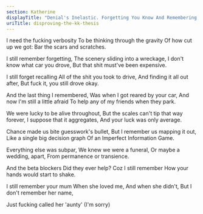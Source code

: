 ```yaml
---
section: Katherine
displayTitle: "Denial's Inelastic. Forgetting You Know And Remembering You Don't: A Formal Disproof Of The KK Thesis"
uriTitle: disproving-the-kk-thesis
---
```


I need the fucking verbosity
To be thinking through the gravity
Of how cut up we got:
Bar the scars and scratches.

I still remember forgetting,
The scenery sliding into a wreckage,
I don't know what car you drove,
But that shit must've been expensive.

I still forget recalling
All of the shit you took to drive,
And finding it all out after,
But fuck it, you still drove okay.

And the last thing I remembered,
Was when I got reared by your car,
And now I'm still a little afraid
To help any of my friends when they park.

We were lucky to be alive throughout,
But the scales can't tip that way forever,
I suppose that it aggregates,
And your luck was only average.

Chance made us bite guesswork's bullet,
But I remember us mapping it out,
Like a single big decision graph
Of an Imperfect Information Game.

Everything else was subpar,
We knew we were a funeral,
Or maybe a wedding, apart,
From permanence or transience.

And the beta blockers
Did they ever help?
Coz I still remember
How your hands would start to shake.

I still remember your mum
When she loved me,
And when she didn't,
But I don't remember her name,

Just fucking called her 'aunty'
(I'm sorry)